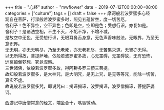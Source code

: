 +++
title = "心经"
author = "mwflower"
date = 2019-07-12T00:00:00+08:00
categories = ["culture"]
tags = []
draft = false
+++
摩诃般若波罗蜜多心经  
观自在菩萨，行深般若波罗蜜多时，照见五蕴皆空，度一切苦厄。  
舍利子！色不异空，空不异色；色即是空，空即是色；受想行识，亦复如是。  
舍利子！是诸法空相，不生不灭，不垢不净，不增不减。  
是故空中无色，无受想行识，无眼耳鼻舌身意，无色声香味触法，无眼界，乃至无意识界。  
无无明，亦无无明尽，乃至无老死，亦无老死尽，无苦集灭道。无智亦无得。  
以无所得故，菩提萨埵，依般若波罗蜜多故，心无罣碍，无罣碍故，无有恐怖， 远离颠倒梦想，究竟涅槃。  
三世诸佛，依般若波罗蜜多故，得阿耨多罗三藐三菩提。  
故知般若波罗蜜多，是大神咒，是大明咒，是无上咒，是无等等咒，能除一切苦，真实不虚。  
故说般若波罗蜜多咒，即说咒曰︰揭谛揭谛，波罗揭谛，波罗僧揭谛，菩提萨婆诃。  
  
西游记中唐僧常念的经文，端坐合十，嘴唇微动。  

